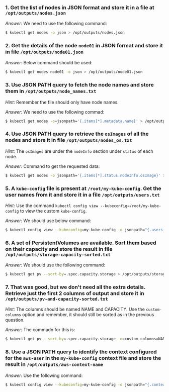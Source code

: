 ### 1. Get the list of nodes in JSON format and store it in a file at `/opt/outputs/nodes.json`

*Answer:* We need to use the following command:

```bash
$ kubectl get nodes -o json > /opt/outputs/nodes.json
`````

### 2. Get the details of the node `node01` in JSON format and store it in file `/opt/outputs/node01.json`

*Answer:* Below command should be used:

```bash
$ kubectl get nodes node01 -o json > /opt/outputs/node01.json
`````

### 3. Use JSON PATH query to fetch the node names and store them in `/opt/outputs/node_names.txt`

*Hint:* Remember the file should only have node names.

*Answer:* We need to use the following commad:

```bash
$ kubectl get nodes -o=jsonpath='{.items[*].metadata.name}' > /opt/outputs/node_names.txt
`````

### 4. Use JSON PATH query to retrieve the `osImages` of all the nodes and store it in file `/opt/outputs/nodes_os.txt`

*Hint:* The `osImages` are under the `nodeInfo` section under `status` of each node.

*Answer:* Command to get the requested data:

```bash
$ kubectl get nodes -o jsonpath='{.items[*].status.nodeInfo.osImage}' > /opt/outputs/nodes_os.txt
`````

### 5. A `kube-config` file is present at `/root/my-kube-config`. Get the user names from it and store it in a file `/opt/outputs/users.txt`

*Hint:* Use the command `kubectl config view --kubeconfig=/root/my-kube-config` to view the custom `kube-config`.

*Answer:* We should use below command:

```bash
$ kubectl config view --kubeconfig=my-kube-config -o jsonpath="{.users[*].name}" > /opt/outputs/users.txt
`````

### 6. A set of PersistentVolumes are available. Sort them based on their capacity and store the result in file `/opt/outputs/storage-capacity-sorted.txt`

*Answer:* We should use the following command:

```bash
$ kubectl get pv --sort-by=.spec.capacity.storage > /opt/outputs/storage-capacity-sorted.txt
`````

### 7. That was good, but we don't need all the extra details. Retrieve just the first 2 columns of output and store it in `/opt/outputs/pv-and-capacity-sorted.txt`

*Hint:* The columns should be named NAME and CAPACITY. Use the `custom-columns` option and remember, it should still be sorted as in the previous question.

*Answer:* The commadn for this is:

```bash
$ kubectl get pv --sort-by=.spec.capacity.storage -o=custom-columns=NAME:.metadata.name,CAPACITY:.spec.capacity.storage > /opt/outputs/pv-and-capacity-sorted.txt
`````

### 8. Use a JSON PATH query to identify the context configured for the `aws-user` in the `my-kube-config` context file and store the result in `/opt/outputs/aws-context-name`

*Answer:* Use the following command:

```bash
$ kubectl config view --kubeconfig=my-kube-config -o jsonpath="{.contexts[?(@.context.user=='aws-user')].name}" > /opt/outputs/aws-context-name
`````
